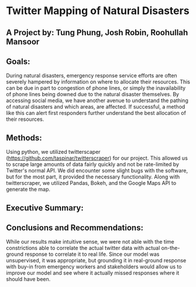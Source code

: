 # Twitter Mapping of Natural Disasters
## A Project by: Tung Phung, Josh Robin, Roohullah Mansoor

## Goals:
During natural disasters, emergency response service efforts are often severely hampered by information on where to allocate their resources. This can be due in part to congestion of phone lines, or simply the inavailability of phone lines being downed due to the natural disaster themselves. By accessing social media, we have another avenue to understand the pathing of natural disasters and which areas, are affected. If successful, a method like this can alert first responders further understand the best allocation of their resources.


## Methods:
Using python, we utilized twitterscaper (https://github.com/taspinar/twitterscraper) for our project. This allowed us to scrape large amounts of data fairly quickly and not be rate-limited by Twitter's normal API. We did encounter some slight bugs with the software, but for the most part, it provided the necessary functionality. Along with twitterscraper, we utilized Pandas, Bokeh, and the Google Maps API to generate the map.


## Executive Summary:


## Conclusions and Recommendations:
While our results make intuitive sense, we were not able with the time constrictions able to correlate the actual twitter data with actual on-the-ground response to correlate it to real life. Since our model was unsupervised, it was appropriate, but grounding it in real-ground response with buy-in from emergency workers and stakeholders would allow us to improve our model and see where it actually missed responses where it should have been. 
